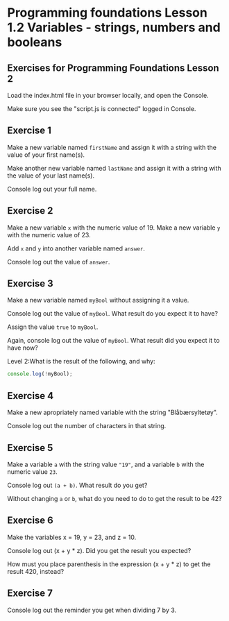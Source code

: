 # Programming foundations Lesson 1.2 Variables - strings, numbers and booleans

## Exercises for Programming Foundations Lesson 2

Load the index.html file in your browser locally, and open the Console.

Make sure you see the "script.js is connected" logged in Console.

## Exercise 1
Make a new variable named `firstName` and assign it with a string with the value of your first name(s).

Make another new variable named `lastName` and assign it with  a string with the value of your last name(s).

Console log out your full name.

## Exercise 2
Make a new variable `x` with the numeric value of 19.
Make a new variable `y` with the numeric value of 23.

Add `x` and `y` into another variable named `answer`.

Console log out the value of `answer`.

## Exercise 3
Make a new variable named `myBool` without assigning it a value.

Console log out the value of `myBool`. What result do you expect it to have?

Assign the value `true` to `myBool`.

Again, console log out the value of `myBool`. What result did you expect it to have now?

Level 2:What is the result of the following, and why:
```js
console.log(!myBool);
```

## Exercise 4
Make a new apropriately named variable with the string "Blåbærsyltetøy".

Console log out the number of characters in that string.

## Exercise 5
Make a variable `a` with the string value `"19"`, and a variable `b` with the numeric value `23`.

Console log out `(a + b)`. What result do you get?

Without changing `a` or `b`, what do you need to do to get the result to be 42?

## Exercise 6
Make the variables x = 19, y = 23, and z = 10.

Console log out (x + y * z). Did you get the result you expected?

How must you place parenthesis in the expression (x + y * z) to get the result 420, instead?

## Exercise 7
Console log out the reminder you get when dividing 7 by 3.